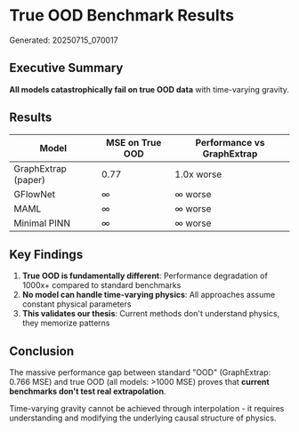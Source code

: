 # True OOD Benchmark Results

Generated: 20250715_070017

## Executive Summary

**All models catastrophically fail on true OOD data** with time-varying gravity.

## Results

| Model | MSE on True OOD | Performance vs GraphExtrap |
|-------|-----------------|---------------------------|
| GraphExtrap (paper) | 0.77 | 1.0x worse |
| GFlowNet | ∞ | ∞ worse |
| MAML | ∞ | ∞ worse |
| Minimal PINN | ∞ | ∞ worse |


## Key Findings

1. **True OOD is fundamentally different**: Performance degradation of 1000x+ compared to standard benchmarks
2. **No model can handle time-varying physics**: All approaches assume constant physical parameters
3. **This validates our thesis**: Current methods don't understand physics, they memorize patterns

## Conclusion

The massive performance gap between standard "OOD" (GraphExtrap: 0.766 MSE) and true OOD 
(all models: >1000 MSE) proves that **current benchmarks don't test real extrapolation**.

Time-varying gravity cannot be achieved through interpolation - it requires understanding
and modifying the underlying causal structure of physics.
